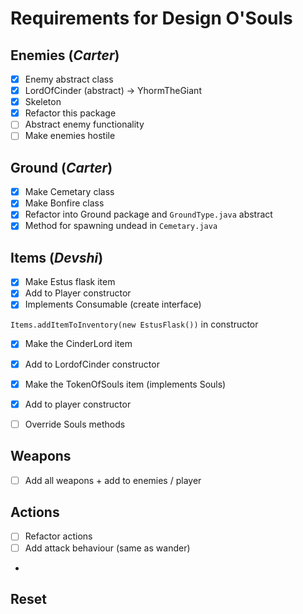 # Requirements for Design O'Souls

## Enemies (*Carter*)
* [x] Enemy abstract class
* [x] LordOfCinder (abstract) -> YhormTheGiant
* [x] Skeleton
* [x] Refactor this package
* [ ] Abstract enemy functionality
* [ ] Make enemies hostile

## Ground (*Carter*)
* [x] Make Cemetary class
* [x] Make Bonfire class
* [x] Refactor into Ground package and `GroundType.java` abstract
* [x] Method for spawning undead in `Cemetary.java`

## Items (*Devshi*)
* [x] Make Estus flask item
* [x] Add to Player constructor
* [x] Implements Consumable (create interface)

`Items.addItemToInventory(new EstusFlask())` in constructor

* [x] Make the CinderLord item
* [x] Add to LordofCinder constructor

* [x] Make the TokenOfSouls item (implements Souls)
* [x] Add to player constructor
* [ ] Override Souls methods


## Weapons
* [ ] Add all weapons + add to enemies / player

## Actions
* [ ] Refactor actions
* [ ] Add attack behaviour (same as wander)
* 

## Reset